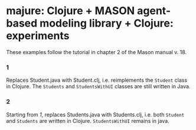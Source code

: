 majure: Clojure + MASON agent-based modeling library + Clojure: experiments 
====

These examples follow the tutorial in chapter 2 of the Mason manual v.
18.

### 1

Replaces Student.java with Student.clj, i.e. reimplements the `Student`
class in Clojure.  The `Students` and `StudentsWithUI` classes are
still written in Java.

### 2

Starting from *1*, replaces Students.java with Students.clj, i.e. both
`Student` and `Students` are written in Clojure.  `StudentsWithUI`
remains in java.
